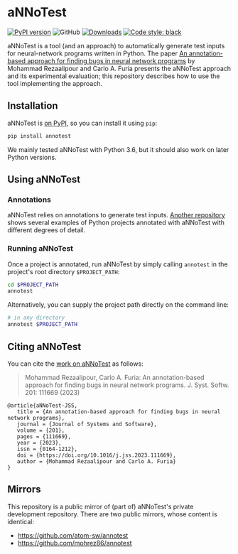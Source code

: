 # aNNoTest

[![PyPI version](https://badge.fury.io/py/annotest.svg)](https://badge.fury.io/py/annotest)
![GitHub](https://img.shields.io/github/license/atom-sw/annotest)
[![Downloads](https://static.pepy.tech/badge/annotest)](https://pepy.tech/project/annotest)
[![Code style: black](https://img.shields.io/badge/code%20style-black-000000.svg)](https://github.com/psf/black)


aNNoTest is a tool (and an approach) to automatically
generate test inputs for neural-network programs written in Python.
The paper [An annotation-based approach for finding bugs in
neural network 
programs](https://doi.org/10.1016/j.jss.2023.111669) by
Mohammad Rezaalipour and Carlo A. Furia presents the aNNoTest approach
and its experimental evaluation; 
this repository describes how to use the tool implementing the approach.


## Installation

aNNoTest is [on PyPI](https://pypi.org/project/annotest/),
so you can install it using `pip`:

```bash
pip install annotest
```

We mainly tested aNNoTest with Python 3.6, but it should also work on later Python versions.


## Using aNNoTest


### Annotations

aNNoTest relies on annotations to generate test inputs.
[Another repository](https://github.com/atom-sw/annotest-subjects)
shows several examples of Python projects annotated with aNNoTest
with different degrees of detail.


### Running aNNoTest

Once a project is annotated, 
run aNNoTest by simply calling `annotest` in the project's root directory `$PROJECT_PATH`:

```bash
cd $PROJECT_PATH
annotest
```

Alternatively, you can supply the project path directly on the command line:

```bash
# in any directory
annotest $PROJECT_PATH
```


## Citing aNNoTest

You can cite the [work on aNNoTest]((https://doi.org/10.1016/j.jss.2023.111669)) as follows:

> Mohammad Rezaalipour, Carlo A. Furia: An annotation-based approach for finding bugs in neural network programs. J. Syst. Softw. 201: 111669 (2023)

```
@article{aNNoTest-JSS,
   title = {An annotation-based approach for finding bugs in neural network programs},
   journal = {Journal of Systems and Software},
   volume = {201},
   pages = {111669},
   year = {2023},
   issn = {0164-1212},
   doi = {https://doi.org/10.1016/j.jss.2023.111669},
   author = {Mohammad Rezaalipour and Carlo A. Furia}
}
```


## Mirrors

This repository is a public mirror of (part of)
aNNoTest's private development repository.
There are two public mirrors, whose content is identical:

- https://github.com/atom-sw/annotest
- https://github.com/mohrez86/annotest

